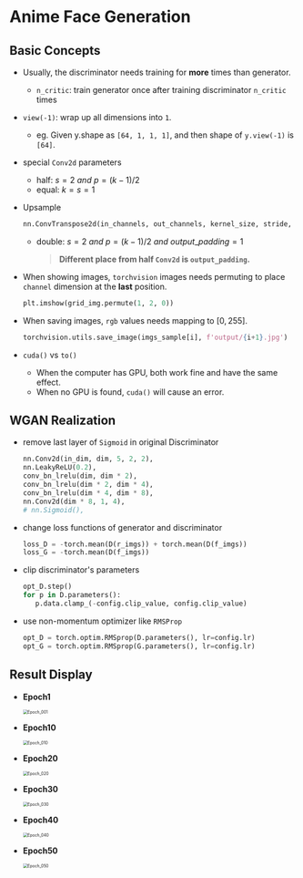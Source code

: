 # Anime Face Generation

## Basic Concepts

* Usually, the discriminator needs training for **more** times than generator.

  * `n_critic`: train generator once after training discriminator `n_critic` times

* `view(-1)`: wrap up all dimensions into `1`.

  * eg. Given y.shape as `[64, 1, 1, 1]`, and then shape of `y.view(-1)` is `[64]`.

* special `Conv2d` parameters

  * half: $s=2\ and\ p=(k-1)/2$
  * equal: $k=s=1$​

* Upsample

  ```python
  nn.ConvTranspose2d(in_channels, out_channels, kernel_size, stride, padding, output_padding),
  ```

  * double: $s=2\ and\ p=(k-1)/2\ and\ output\_padding=1$​
  
    > **Different place from half `Conv2d` is `output_padding`.**
  
* When showing images, `torchvision` images needs permuting to place `channel` dimension at the **last** position.

  ```python
  plt.imshow(grid_img.permute(1, 2, 0))
  ```

* When saving images, `rgb` values needs mapping to $[0, 255]$.

  ```python
  torchvision.utils.save_image(imgs_sample[i], f'output/{i+1}.jpg')
  ```
  
* `cuda()` vs `to()`

  * When the computer has GPU, both work fine and have the same effect.
  * When no GPU is found, `cuda()` will cause an error.

## WGAN Realization

* remove last layer of `Sigmoid` in original Discriminator

  ```python
  nn.Conv2d(in_dim, dim, 5, 2, 2),
  nn.LeakyReLU(0.2),
  conv_bn_lrelu(dim, dim * 2),
  conv_bn_lrelu(dim * 2, dim * 4),
  conv_bn_lrelu(dim * 4, dim * 8),
  nn.Conv2d(dim * 8, 1, 4),
  # nn.Sigmoid(),
  ```

* change loss functions of generator and discriminator

  ```python
  loss_D = -torch.mean(D(r_imgs)) + torch.mean(D(f_imgs))
  loss_G = -torch.mean(D(f_imgs))
  ```

* clip discriminator's parameters

  ```python
  opt_D.step()
  for p in D.parameters():
     p.data.clamp_(-config.clip_value, config.clip_value)
  ```

* use non-momentum optimizer like `RMSProp`

  ```python
  opt_D = torch.optim.RMSprop(D.parameters(), lr=config.lr)
  opt_G = torch.optim.RMSprop(G.parameters(), lr=config.lr)
  ```

## Result Display

* **Epoch1**

  <img src="https://i.loli.net/2021/09/10/EyiYNZjr7Hzcx2Q.jpg" alt="Epoch_001" style="zoom: 50%;" />

* **Epoch10**

  <img src="https://i.loli.net/2021/09/10/RH7WuTKSzNUwgV5.jpg" alt="Epoch_010" style="zoom: 50%;" />

* **Epoch20**

  <img src="https://i.loli.net/2021/09/10/3gV8RJO5j4WGTkF.jpg" alt="Epoch_020" style="zoom: 50%;" />

* **Epoch30**

  <img src="https://i.loli.net/2021/09/10/BZqXE6ohV5zvSJY.jpg" alt="Epoch_030" style="zoom: 50%;" />

* **Epoch40**

  <img src="https://i.loli.net/2021/09/10/aneqLGuNWR7PpM3.jpg" alt="Epoch_040" style="zoom: 50%;" />

* **Epoch50**

  <img src="https://i.loli.net/2021/09/10/KkQhGXq9R4EnwIf.jpg" alt="Epoch_050" style="zoom: 50%;" />